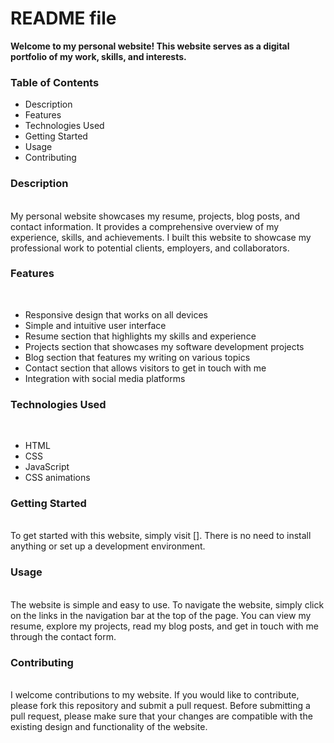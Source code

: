 <h1><b>README file</b></h1>

<b>Welcome to my personal website! This website serves as a digital portfolio of my work, skills, and interests.</b>

<h3><b>Table of Contents</b><br></h3>
<ul>
<li>Description</li>
<li>Features</li>
<li>Technologies Used</li>
<li>Getting Started</li>
<li>Usage</li>
<li>Contributing</li>
 </ul>

<h3><b>Description</b></h3><br>
My personal website showcases my resume, projects, blog posts, and contact information. It provides a comprehensive overview of my experience, skills, and achievements. I built this website to showcase my professional work to potential clients, employers, and collaborators.

<h3><b>Features</b></h3><br>
<ul>
<li>Responsive design that works on all devices</li>
<li>Simple and intuitive user interface</li>
<li>Resume section that highlights my skills and experience</li>
<li>Projects section that showcases my software development projects</li>
<li>Blog section that features my writing on various topics</li>
<li>Contact section that allows visitors to get in touch with me</li>
<li>Integration with social media platforms</li>
 </ul>
<h3><b>Technologies Used</b></h3><br>
<ul>
<li>HTML</li>
<li>CSS</li>
<li>JavaScript</li>
<li>CSS animations</li>

 </ul>
<h3><b>Getting Started</b></h3><br>
To get started with this website, simply visit []. There is no need to install anything or set up a development environment.

<h3><b>Usage</b></h3><br>
The website is simple and easy to use. To navigate the website, simply click on the links in the navigation bar at the top of the page. You can view my resume, explore my projects, read my blog posts, and get in touch with me through the contact form.

<h3><b>Contributing</b></h3><br>
I welcome contributions to my website. If you would like to contribute, please fork this repository and submit a pull request. Before submitting a pull request, please make sure that your changes are compatible with the existing design and functionality of the website.